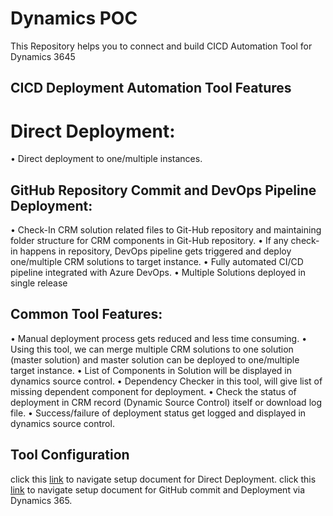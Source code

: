 # Dynamics POC

This Repository helps you to connect and build CICD Automation Tool for Dynamics 3645
  
## CICD Deployment Automation Tool Features
# Direct Deployment:
•	Direct deployment to one/multiple instances.
## GitHub Repository Commit and DevOps Pipeline Deployment:
•	Check-In CRM solution related files to Git-Hub repository and maintaining folder structure for CRM components in Git-Hub repository.
•	If any check-in happens in repository, DevOps pipeline gets triggered and deploy one/multiple CRM solutions to target instance.
•	Fully automated CI/CD pipeline integrated with Azure DevOps.
•	Multiple Solutions deployed in single release
## Common Tool Features:
•	Manual deployment process gets reduced and less time consuming.
•	Using this tool, we can merge multiple CRM solutions to one solution (master solution) and master solution can be deployed to one/multiple target instance.
•	List of Components in Solution will be displayed in dynamics source control.
•	Dependency Checker in this tool, will give list of missing dependent component for deployment. 
•	Check the status of deployment in CRM record (Dynamic Source Control) itself or download log file.
•	Success/failure of deployment status get logged and displayed in dynamics source control.

## Tool Configuration
click this [link]( https://github.com/amrullah08/DynamicsPOC/blob/master/CRM%20Solution%20Manager/Documents/Work%20Instructions%20for%20Direct%20Deployment%20UCI.docx) to navigate setup document for Direct Deployment.
click this [link]( https://github.com/amrullah08/DynamicsPOC/blob/master/CRM%20Solution%20Manager/Documents/Work%20Instructions%20for%20GitHub%20commit%20and%20Deployment%20via%20DevOps%20in%20UCI.docx) to navigate setup document for GitHub commit and Deployment via Dynamics 365.



